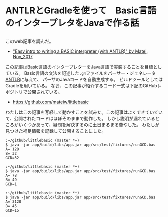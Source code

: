 # ANTLRとGradleを使って　Basic言語のインタープレタをJavaで作る話

## 
このweb記事を読んだ。

- ["Easy intro to writing a BASIC interpreter (with ANTLR)" by Matei, Nov_2017](
  https://mateiw.github.io/antlr-intro/)

この記事はBasic言語のインタープレターをJava言語で実装することを目標としている。
Basic言語の文法を記述した`.g4`ファイルをパーサー・ジェネレータ[ANTLR](https://www.antlr.org/)に与えて、
パーサのJavaコードを自動生成する。 ビルドツールとしてはGradleを用いている。 
なお、この記事が紹介するコード一式は下記のGitHubレポジトリで公開されている。

- https://github.com/mateiw/littlebasic

わたしはこの記事を写経して動かすことを試みた。この記事はよくできていていて、公開されたコードはほぼそのままで動作した。
しかし説明が漏れているところがいくつかあって、疑問を解決するのに土日まるまる費やした。
わたしが見つけた補足情報を記録して公開することにした。

```
:~/github/littlebasic (master *+)
$ java -jar app/build/libs/app.jar app/src/test/fixtures/runGCD.bas
A= 128
B= 32
GCD=32
```

```
:~/github/littlebasic (master *+)
$ java -jar app/build/libs/app.jar app/src/test/fixtures/runGCD.bas
A= 78
B= 49
GCD=1
```

```
:~/github/littlebasic (master *+)
$ java -jar app/build/libs/app.jar app/src/test/fixtures/runGCD.bas
A= 3120
B= 45
GCD=15
```